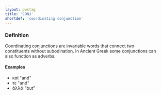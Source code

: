 ```yaml
---
layout: postag
title: 'CONJ'
shortdef: 'coordinating conjunction'
---
```


### Definition

Coordinating conjunctions are invariable words that connect two constituents without subodination. In Ancient Greek some conjunctions can also function as adverbs.

#### Examples

* καί "and"
* τε "and"
* ἀλλά "but"

